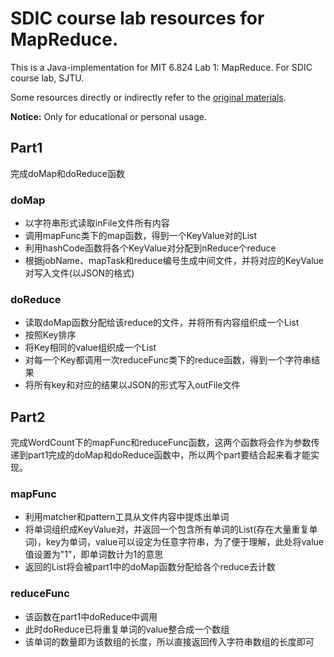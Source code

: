# SDIC course lab resources for MapReduce.

This is a Java-implementation for MIT 6.824 Lab 1: MapReduce. For SDIC course lab, SJTU.

Some resources directly or indirectly refer to the [original materials](https://pdos.csail.mit.edu/6.824/labs/lab-1.html).

**Notice:** Only for educational or personal usage.

## Part1
完成doMap和doReduce函数

### doMap
- 以字符串形式读取inFile文件所有内容
- 调用mapFunc类下的map函数，得到一个KeyValue对的List
- 利用hashCode函数将各个KeyValue对分配到nReduce个reduce
- 根据jobName、mapTask和reduce编号生成中间文件，并将对应的KeyValue对写入文件(以JSON的格式)

### doReduce
- 读取doMap函数分配给该reduce的文件，并将所有内容组织成一个List
- 按照Key排序
- 将Key相同的value组织成一个List
- 对每一个Key都调用一次reduceFunc类下的reduce函数，得到一个字符串结果
- 将所有key和对应的结果以JSON的形式写入outFile文件

## Part2
完成WordCount下的mapFunc和reduceFunc函数，这两个函数将会作为参数传递到part1完成的doMap和doReduce函数中，所以两个part要结合起来看才能实现。

### mapFunc
- 利用matcher和pattern工具从文件内容中提炼出单词
- 将单词组织成KeyValue对，并返回一个包含所有单词的List(存在大量重复单词)，key为单词，value可以设定为任意字符串，为了便于理解，此处将value值设置为"1"，即单词数计为1的意思
- 返回的List<KeyVaue>将会被part1中的doMap函数分配给各个reduce去计数
  
### reduceFunc
- 该函数在part1中doReduce中调用
- 此时doReduce已将重复单词的value整合成一个数组
- 该单词的数量即为该数组的长度，所以直接返回传入字符串数组的长度即可
